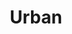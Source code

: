 ---
layout: photo_collection
title: Urban
description: City scenes and architecture
photos:
  - image: https://your-s3-bucket.amazonaws.com/photography/urban/photo1.jpg
    caption: Downtown skyline at night
  - image: https://your-s3-bucket.amazonaws.com/photography/urban/photo2.jpg
    caption: Historic architecture
  - image: https://your-s3-bucket.amazonaws.com/photography/urban/photo3.jpg
    caption: Street photography
--- 